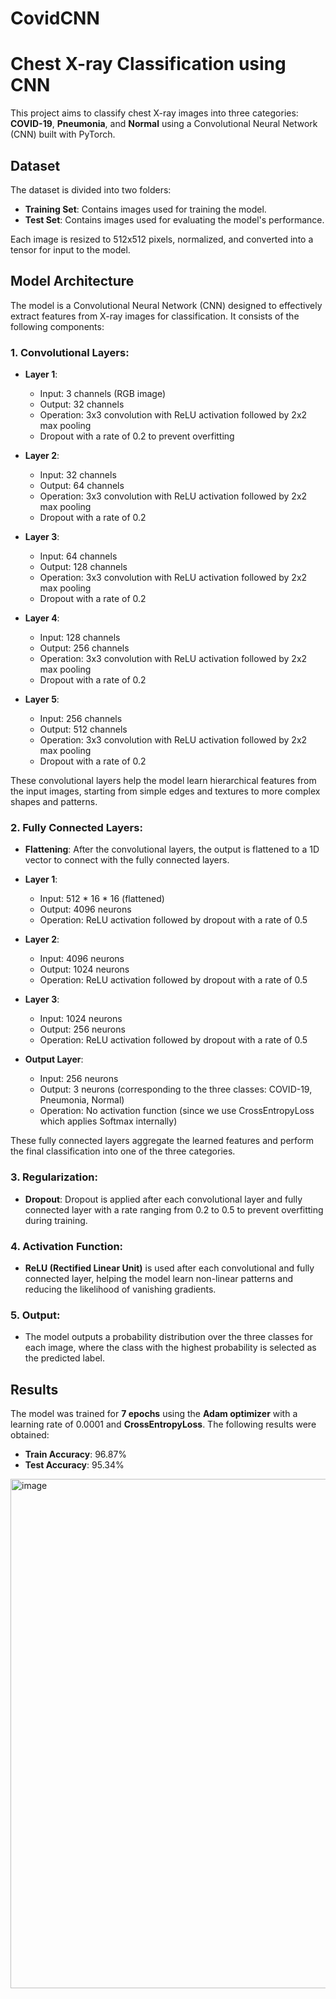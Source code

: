 # CovidCNN
# Chest X-ray Classification using CNN

This project aims to classify chest X-ray images into three categories: **COVID-19**, **Pneumonia**, and **Normal** using a Convolutional Neural Network (CNN) built with PyTorch.

## Dataset

The dataset is divided into two folders:
- **Training Set**: Contains images used for training the model.
- **Test Set**: Contains images used for evaluating the model's performance.

Each image is resized to 512x512 pixels, normalized, and converted into a tensor for input to the model.

## Model Architecture

The model is a Convolutional Neural Network (CNN) designed to effectively extract features from X-ray images for classification. It consists of the following components:

### 1. **Convolutional Layers**:
   - **Layer 1**: 
     - Input: 3 channels (RGB image)
     - Output: 32 channels
     - Operation: 3x3 convolution with ReLU activation followed by 2x2 max pooling
     - Dropout with a rate of 0.2 to prevent overfitting
     
   - **Layer 2**: 
     - Input: 32 channels
     - Output: 64 channels
     - Operation: 3x3 convolution with ReLU activation followed by 2x2 max pooling
     - Dropout with a rate of 0.2
     
   - **Layer 3**: 
     - Input: 64 channels
     - Output: 128 channels
     - Operation: 3x3 convolution with ReLU activation followed by 2x2 max pooling
     - Dropout with a rate of 0.2
     
   - **Layer 4**: 
     - Input: 128 channels
     - Output: 256 channels
     - Operation: 3x3 convolution with ReLU activation followed by 2x2 max pooling
     - Dropout with a rate of 0.2
     
   - **Layer 5**: 
     - Input: 256 channels
     - Output: 512 channels
     - Operation: 3x3 convolution with ReLU activation followed by 2x2 max pooling
     - Dropout with a rate of 0.2
     
   These convolutional layers help the model learn hierarchical features from the input images, starting from simple edges and textures to more complex shapes and patterns.

### 2. **Fully Connected Layers**:
   - **Flattening**: After the convolutional layers, the output is flattened to a 1D vector to connect with the fully connected layers.
   - **Layer 1**: 
     - Input: 512 * 16 * 16 (flattened)
     - Output: 4096 neurons
     - Operation: ReLU activation followed by dropout with a rate of 0.5
     
   - **Layer 2**: 
     - Input: 4096 neurons
     - Output: 1024 neurons
     - Operation: ReLU activation followed by dropout with a rate of 0.5
     
   - **Layer 3**: 
     - Input: 1024 neurons
     - Output: 256 neurons
     - Operation: ReLU activation followed by dropout with a rate of 0.5
     
   - **Output Layer**: 
     - Input: 256 neurons
     - Output: 3 neurons (corresponding to the three classes: COVID-19, Pneumonia, Normal)
     - Operation: No activation function (since we use CrossEntropyLoss which applies Softmax internally)
     
   These fully connected layers aggregate the learned features and perform the final classification into one of the three categories.

### 3. **Regularization**:
   - **Dropout**: Dropout is applied after each convolutional layer and fully connected layer with a rate ranging from 0.2 to 0.5 to prevent overfitting during training.

### 4. **Activation Function**:
   - **ReLU (Rectified Linear Unit)** is used after each convolutional and fully connected layer, helping the model learn non-linear patterns and reducing the likelihood of vanishing gradients.

### 5. **Output**:
   - The model outputs a probability distribution over the three classes for each image, where the class with the highest probability is selected as the predicted label.

## Results

The model was trained for **7 epochs** using the **Adam optimizer** with a learning rate of 0.0001 and **CrossEntropyLoss**. The following results were obtained:

- **Train Accuracy**: 96.87%
- **Test Accuracy**: 95.34%



<img width="815" alt="image" src="https://github.com/user-attachments/assets/0bd38e41-e944-4258-a4b8-0b5f8a40e0fa" />
